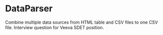 # DataParser
Combine multiple data sources from HTML table and CSV files to one CSV file. Interview question for Veeva SDET position.
